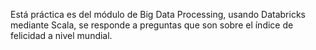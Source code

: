 Está práctica es del módulo de Big Data Processing, usando Databricks mediante Scala, 
se responde a preguntas que son sobre el índice de felicidad a nivel mundial.
